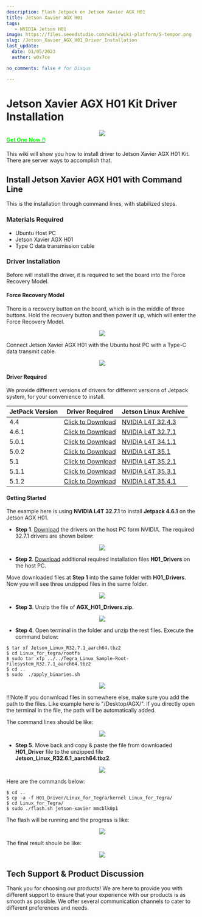 ```yaml
---
description: Flash Jetpack on Jetson Xavier AGX H01
title: Jetson Xavier AGX H01
tags:
   - NVIDIA Jetson H01
image: https://files.seeedstudio.com/wiki/wiki-platform/S-tempor.png
slug: /Jetson_Xavier_AGX_H01_Driver_Installation
last_update:
  date: 01/05/2023
  author: w0x7ce

no_comments: false # for Disqus

---
```


<!-- ---
name: 
category: 
bzurl: 
prodimagename:
surveyurl: 
sku: 
tags:
--- -->

# Jetson Xavier AGX H01 Kit Driver Installation

<div align="center"><img width={800} src="https://files.seeedstudio.com/wiki/recomputerzhongwen/first_1.png" /></div>

<div class="get_one_now_container" style={{textAlign: 'center'}}>
    <a class="get_one_now_item" href="https://www.seeedstudio.com/Jetson-Xavier-AGX-H01-Kit-p-5283.html"><strong><span><font color={'FFFFFF'} size={"4"}> Get One Now 🖱️</font></span></strong></a>
</div>


This wiki will show you how to install driver to Jetson Xavier AGX H01 Kit. There are server ways to accomplish that.

## Install Jetson Xavier AGX H01 with Command Line

This is the installation through command lines, with stabilized steps.

### Materials Required

- Ubuntu Host PC
- Jetson Xavier AGX H01
- Type C data transmission cable

### Driver Installation

Before will install the driver, it is required to set the board into the Force Recovery Model.
#### Force Recovery Model

There is a recovery button on the board, which is in the middle of three buttons. Hold the recovery button and then power it up, which will enter the Force Recovery Model.

<div align="center"><img width={400} src="https://files.seeedstudio.com/wiki/recomputerzhongwen/driver1.png" /></div>


Connect Jetson Xavier AGX H01 with the Ubuntu host PC with a Type-C data transmit cable.

<div align="center"><img width={400} src="https://files.seeedstudio.com/wiki/recomputerzhongwen/driver.png" /></div>


#### Driver Required

We provide different versions of drivers for different versions of Jetpack system, for your convenience to install.

<table>
  <thead>
    <tr>
      <th>JetPack Version</th>
      <th>Driver Required</th>
      <th>Jetson Linux Archive</th>
    </tr>
  </thead>
  <tbody>
    <tr>
      <td>4.4</td>
      <td><a href="https://files.seeedstudio.com/wiki/H01Driver/H01_Driver_for_4.4.zip">Click to Download</a></td>
      <td><a href="https://developer.nvidia.com/embedded/linux-tegra-r32.4.3">NVIDIA L4T 32.4.3</a></td>
    </tr>
    <tr>
      <td>4.6.1</td>
      <td><a href="https://files.seeedstudio.com/wiki/H01Driver/H01_Driver.zip">Click to Download</a></td>
      <td><a href="https://developer.nvidia.com/embedded/linux-tegra-r3271">NVIDIA L4T 32.7.1</a></td>
    </tr>
    <tr>
      <td>5.0.1</td>
      <td><a href="https://files.seeedstudio.com/wiki/H01Driver/H01_Driver_for_5.0.1.zip">Click to Download</a></td>
      <td><a href="https://developer.nvidia.com/embedded/jetson-linux-r3411">NVIDIA L4T 34.1.1</a></td>
    </tr>
    <tr>
      <td>5.0.2</td>
      <td><a href="https://files.seeedstudio.com/wiki/H01Driver/H01_Driver_for_5.0.2.zip">Click to Download</a></td>
      <td><a href="https://developer.nvidia.com/embedded/jetson-linux-r351">NVIDIA L4T 35.1</a></td>
    </tr>
    <tr>
      <td>5.1</td>
      <td><a href="https://files.seeedstudio.com/wiki/H01Driver/H01_Driver_for_5.1.rar" target="_blank" rel="noopener noreferrer">Click to Download</a></td>
      <td><a href="https://developer.nvidia.com/embedded/jetson-linux-r3521" target="_blank" rel="noopener noreferrer">NVIDIA L4T 35.2.1</a></td>
    </tr>
    <tr>
      <td>5.1.1</td>
      <td><a href="https://files.seeedstudio.com/wiki/H01Driver/H01_Driver_for_5.1.1.zip" target="_blank" rel="noopener noreferrer">Click to Download</a></td>
      <td><a href="https://developer.nvidia.com/embedded/jetson-linux-r3531" target="_blank" rel="noopener noreferrer">NVIDIA L4T 35.3.1</a></td>
    </tr>
    <tr>
      <td>5.1.2</td>
      <td><a href="https://files.seeedstudio.com/wiki/H01Driver/H01_Driver_for_5.1.2.zip" target="_blank" rel="noopener noreferrer">Click to Download</a></td>
      <td><a href="https://developer.nvidia.com/embedded/jetson-linux-r3541" target="_blank" rel="noopener noreferrer">NVIDIA L4T 35.4.1</a></td>
    </tr>
  </tbody>
</table>

#### Getting Started

The example here is using **NVIDIA L4T 32.7.1** to install **Jetpack 4.6.1** on the Jetson AGX H01.

- **Step 1**. [Download](https://developer.nvidia.com/embedded/linux-tegra-r3271) the drivers on the host PC form NVIDIA. The required 32.7.1 drivers are shown below:

<div align="center"><img width={800} src="https://files.seeedstudio.com/wiki/H01Driver/h01driver4.png" /></div>


- **Step 2**. [Download](https://files.seeedstudio.com/wiki/H01Driver/H01_Driver.zip) additional required installation files **H01_Drivers** on the host PC.

Move downloaded files at **Step 1** into the same folder with **H01_Drivers**. Now you will see three unzipped files in the same folder.

<div align="center"><img width={300} src="https://files.seeedstudio.com/wiki/H01Driver/h01drivera.png" /></div>


- **Step 3**. Unzip the file of **AGX_H01_Drivers.zip**.

<div align="center"><img width={300} src="https://files.seeedstudio.com/wiki/H01Driver/h01driver1b.png" /></div>


- **Step 4**. Open terminal in the folder and unzip the rest files. Execute the command below:

```
$ tar xf Jetson_Linux_R32.7.1_aarch64.tbz2
$ cd Linux_for_tegra/rootfs
$ sudo tar xfp ../../Tegra_Linux_Sample-Root-Filesystem_R32.7.1_aarch64.tbz2
$ cd ..
$ sudo  ./apply_binaries.sh
```

<div align="center"><img width={300} src="https://files.seeedstudio.com/wiki/H01Driver/h01driver5.png" /></div>


!!!Note
    If you donwnload files in somewhere else, make sure you add the path to the files. Like example here is "/Desktop/AGX/". If you directly open the terminal in the file, the path will be automatically added.

The command lines should be like:

<div align="center"><img width={600} src="https://files.seeedstudio.com/wiki/recomputerzhongwen/agx0.png" /></div>


- **Step 5**. Move back and copy & paste the file from downloaded **H01_Driver** file to the unzipped file **Jetson_Linux_R32.6.1_aarch64.tbz2**.

<div align="center"><img width={300} src="https://files.seeedstudio.com/wiki/H01Driver/h01driver6.png" /></div>


Here are the commands below:

```
$ cd ..
$ cp -a -f H01_Driver/Linux_for_Tegra/kernel Linux_for_Tegra/
$ cd Linux_for_Tegra/
$ sudo ./flash.sh jetson-xavier mmcblk0p1
```

The flash will be running and the progress is like:

<div align="center"><img width={600} src="https://files.seeedstudio.com/wiki/recomputerzhongwen/agx2.png" /></div>


The final result shoule be like:

<div align="center"><img width={600} src="https://files.seeedstudio.com/wiki/recomputerzhongwen/agx3.png" /></div>


## Tech Support & Product Discussion

Thank you for choosing our products! We are here to provide you with different support to ensure that your experience with our products is as smooth as possible. We offer several communication channels to cater to different preferences and needs.

<div class="button_tech_support_container">
<a href="https://forum.seeedstudio.com/" class="button_forum"></a> 
<a href="https://www.seeedstudio.com/contacts" class="button_email"></a>
</div>

<div class="button_tech_support_container">
<a href="https://discord.gg/eWkprNDMU7" class="button_discord"></a> 
<a href="https://github.com/Seeed-Studio/wiki-documents/discussions/69" class="button_discussion"></a>
</div>


